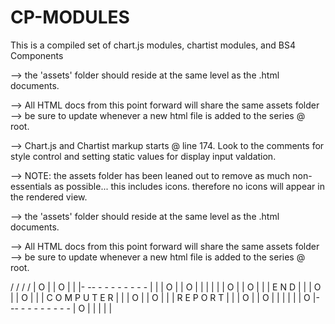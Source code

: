 # CP-MODULES

This is a compiled set of chart.js modules, chartist modules, and BS4 Components

--> the 'assets' folder should reside at the same level as the .html documents.

--> All HTML docs from this point forward will share the same assets folder --> be sure to update whenever a new html file is added to the series @ root.

--> Chart.js and Chartist markup starts @ line 174.  Look to the comments for style control and
setting static values for display input valdation.

--> NOTE: the assets folder has been leaned out to remove as much non-essentials as
possible... this includes icons. therefore no icons will appear in the rendered view.

--> the 'assets' folder should reside at the same level as the .html documents.

--> All HTML docs from this point forward will share the same assets folder --> be sure to update whenever a new html file is added to the series @ root.



/   /                     /   /
| O |                     | O |
|   |- -- - - - - - - - - |   |
| O |                     | O |
|   |                     |   |
| O |                     | O |
|   |   E N D             |   |
| O |                     | O |
|   |   C O M P U T E R   |   |
| O |                     | O |
|   |   R E P O R T       |   |
| O |                     | O |
|   |                     |   |
| O |- -- - - - - - - - - | O |
|   |                     |   |
